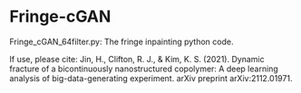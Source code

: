 # Fringe-cGAN

Fringe_cGAN_64filter.py: The fringe inpainting python code.

If use, please cite:
Jin, H., Clifton, R. J., & Kim, K. S. (2021). Dynamic fracture of a bicontinuously nanostructured copolymer: A deep learning analysis of big-data-generating experiment. arXiv preprint arXiv:2112.01971.
